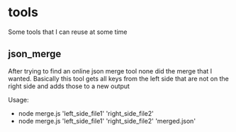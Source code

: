 # tools
Some tools that I can reuse at some time

## json_merge
After trying to find an online json merge tool none did the merge that I wanted.
Basically this tool gets all keys from the left side that are not on the right side and adds those to a new output

Usage:
- node merge.js 'left_side_file1' 'right_side_file2'
- node merge.js 'left_side_file1' 'right_side_file2' 'merged.json'